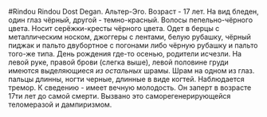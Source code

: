 #Rindou
Rindou Dost Degan. Альтер-Эго. Возраст - 17 лет.
На вид бледен, один глаз чёрный, другой - темно-красный.
Волосы пепельно-чёрного цвета. Носит серёжки-кресты чёрного цвета.
Одет в берцы с металлическим носком, джоггеры с лентами, белую рубашку, чёрный пиджак и пальто двубортное с погонами либо чёрную рубашку и пальто того-же типа.
День рождения где-то осенью, родители исчезли. 
На левой руке, правой брови (слегка выше), левой половине груди имеются выделяющиеся *из остальных* шрамы. Шрам на одном из глаз. пальцы длинны, ногти черные, длинные в виде когтей. Наблюдается тремор.
К сведению - имеет вечную молодость. Он заперт в возрасте 17ти лет до самой смерти.
Вызвано это саморегенерирующейся теломеразой и дампиризмом.
